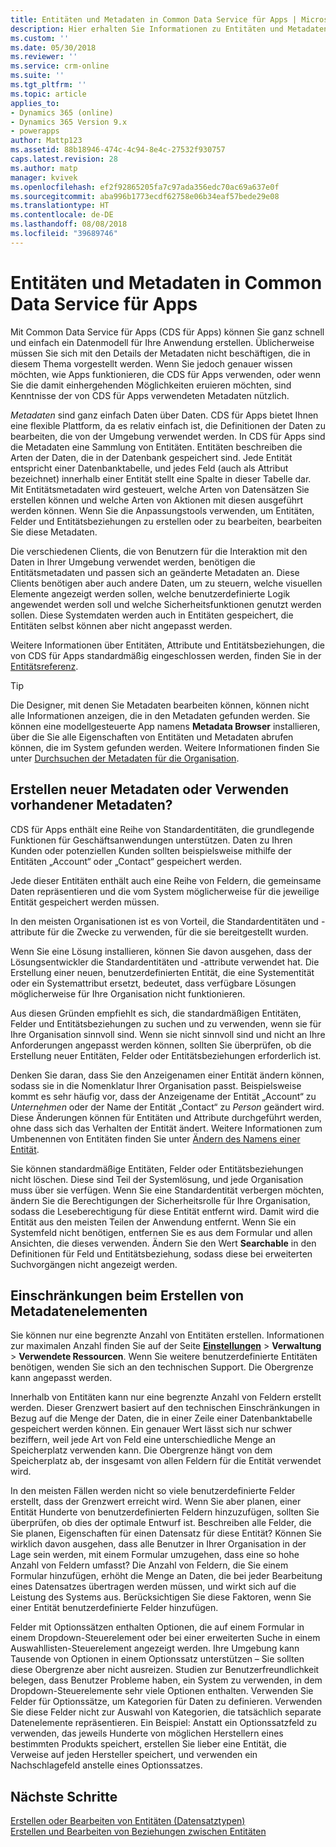 ```yaml
---
title: Entitäten und Metadaten in Common Data Service für Apps | Microsoft-Dokumentation
description: Hier erhalten Sie Informationen zu Entitäten und Metadaten in Common Data Service für Apps.
ms.custom: ''
ms.date: 05/30/2018
ms.reviewer: ''
ms.service: crm-online
ms.suite: ''
ms.tgt_pltfrm: ''
ms.topic: article
applies_to:
- Dynamics 365 (online)
- Dynamics 365 Version 9.x
- powerapps
author: Mattp123
ms.assetid: 88b18946-474c-4c94-8e4c-27532f930757
caps.latest.revision: 28
ms.author: matp
manager: kvivek
ms.openlocfilehash: ef2f92865205fa7c97ada356edc70ac69a637e0f
ms.sourcegitcommit: aba996b1773ecdf62758e06b34eaf57bede29e08
ms.translationtype: HT
ms.contentlocale: de-DE
ms.lasthandoff: 08/08/2018
ms.locfileid: "39689746"
---
```

# <a name="entities-and-metadata-in-common-data-service-for-apps"></a>Entitäten und Metadaten in Common Data Service für Apps

Mit Common Data Service für Apps (CDS für Apps) können Sie ganz schnell und einfach ein Datenmodell für Ihre Anwendung erstellen. Üblicherweise müssen Sie sich mit den Details der Metadaten nicht beschäftigen, die in diesem Thema vorgestellt werden. Wenn Sie jedoch genauer wissen möchten, wie Apps funktionieren, die CDS für Apps verwenden, oder wenn Sie die damit einhergehenden Möglichkeiten eruieren möchten, sind Kenntnisse der von CDS für Apps verwendeten Metadaten nützlich.

*Metadaten* sind ganz einfach Daten über Daten. CDS für Apps bietet Ihnen eine flexible Plattform, da es relativ einfach ist, die Definitionen der Daten zu bearbeiten, die von der Umgebung verwendet werden. In CDS für Apps sind die Metadaten eine Sammlung von Entitäten. Entitäten beschreiben die Arten der Daten, die in der Datenbank gespeichert sind.  Jede Entität entspricht einer Datenbanktabelle, und jedes Feld (auch als Attribut bezeichnet) innerhalb einer Entität stellt eine Spalte in dieser Tabelle dar. Mit Entitätsmetadaten wird gesteuert, welche Arten von Datensätzen Sie erstellen können und welche Arten von Aktionen mit diesen ausgeführt werden können. Wenn Sie die Anpassungstools verwenden, um Entitäten, Felder und Entitätsbeziehungen zu erstellen oder zu bearbeiten, bearbeiten Sie diese Metadaten. 
  
Die verschiedenen Clients, die von Benutzern für die Interaktion mit den Daten in Ihrer Umgebung verwendet werden, benötigen die Entitätsmetadaten und passen sich an geänderte Metadaten an. Diese Clients benötigen aber auch andere Daten, um zu steuern, welche visuellen Elemente angezeigt werden sollen, welche benutzerdefinierte Logik angewendet werden soll und welche Sicherheitsfunktionen genutzt werden sollen. Diese Systemdaten werden auch in Entitäten gespeichert, die Entitäten selbst können aber nicht angepasst werden.

Weitere Informationen über Entitäten, Attribute und Entitätsbeziehungen, die von CDS für Apps standardmäßig eingeschlossen werden, finden Sie in der [Entitätsreferenz](/powerapps/developer/common-data-service/reference/about-entity-reference).

> [!TIP]
> Die Designer, mit denen Sie Metadaten bearbeiten können, können nicht alle Informationen anzeigen, die in den Metadaten gefunden werden. Sie können eine modellgesteuerte App namens **Metadata Browser** installieren, über die Sie alle Eigenschaften von Entitäten und Metadaten abrufen können, die im System gefunden werden. Weitere Informationen finden Sie unter [Durchsuchen der Metadaten für die Organisation](https://docs.microsoft.com/dynamics365/customer-engagement/developer/browse-your-metadata).
  
<a name="BKMK_CreateNewOrUseExistingMetadata"></a>

## <a name="create-new-metadata-or-use-existing-metadata"></a>Erstellen neuer Metadaten oder Verwenden vorhandener Metadaten?

CDS für Apps enthält eine Reihe von Standardentitäten, die grundlegende Funktionen für Geschäftsanwendungen unterstützen. Daten zu Ihren Kunden oder potenziellen Kunden sollten beispielsweise mithilfe der Entitäten „Account“ oder „Contact“ gespeichert werden.  
  
Jede dieser Entitäten enthält auch eine Reihe von Feldern, die gemeinsame Daten repräsentieren und die vom System möglicherweise für die jeweilige Entität gespeichert werden müssen.  
  
In den meisten Organisationen ist es von Vorteil, die Standardentitäten und -attribute für die Zwecke zu verwenden, für die sie bereitgestellt wurden. 
  
Wenn Sie eine Lösung installieren, können Sie davon ausgehen, dass der Lösungsentwickler die Standardentitäten und -attribute verwendet hat. Die Erstellung einer neuen, benutzerdefinierten Entität, die eine Systementität oder ein Systemattribut ersetzt, bedeutet, dass verfügbare Lösungen möglicherweise für Ihre Organisation nicht funktionieren.  
  
Aus diesen Gründen empfiehlt es sich, die standardmäßigen Entitäten, Felder und Entitätsbeziehungen zu suchen und zu verwenden, wenn sie für Ihre Organisation sinnvoll sind. Wenn sie nicht sinnvoll sind und nicht an Ihre Anforderungen angepasst werden können, sollten Sie überprüfen, ob die Erstellung neuer Entitäten, Felder oder Entitätsbeziehungen erforderlich ist. 

<!--  Can we say this yet? 
    
> [!NOTE]
> The [Common Data Model](/powerapps/common-data-model/overview) will provide a capability to add additional standard entities. 

-->

Denken Sie daran, dass Sie den Anzeigenamen einer Entität ändern können, sodass sie in die Nomenklatur Ihrer Organisation passt. Beispielsweise kommt es sehr häufig vor, dass der Anzeigename der Entität „Account“ zu *Unternehmen* oder der Name der Entität „Contact“ zu *Person* geändert wird. Diese Änderungen können für Entitäten und Attribute durchgeführt werden, ohne dass sich das Verhalten der Entität ändert. Weitere Informationen zum Umbenennen von Entitäten finden Sie unter [Ändern des Namens einer Entität](edit-entities.md#change-the-name-of-an-entity).
  
Sie können standardmäßige Entitäten, Felder oder Entitätsbeziehungen nicht löschen. Diese sind Teil der Systemlösung, und jede Organisation muss über sie verfügen. Wenn Sie eine Standardentität verbergen möchten, ändern Sie die Berechtigungen der Sicherheitsrolle für Ihre Organisation, sodass die Leseberechtigung für diese Entität entfernt wird. Damit wird die Entität aus den meisten Teilen der Anwendung entfernt. Wenn Sie ein Systemfeld nicht benötigen, entfernen Sie es aus dem Formular und allen Ansichten, die dieses verwenden. Ändern Sie den Wert **Searchable** in den Definitionen für Feld und Entitätsbeziehung, sodass diese bei erweiterten Suchvorgängen nicht angezeigt werden. 
  
<a name="BKMK_LimitationsOnMetadata"></a>   

## <a name="limitations-on-creating-metadata-items"></a>Einschränkungen beim Erstellen von Metadatenelementen  

Sie können nur eine begrenzte Anzahl von Entitäten erstellen. Informationen zur maximalen Anzahl finden Sie auf der Seite **[Einstellungen](../model-driven-apps/advanced-navigation.md#settings)** > **Verwaltung** > **Verwendete Ressourcen**. Wenn Sie weitere benutzerdefinierte Entitäten benötigen, wenden Sie sich an den technischen Support. Die Obergrenze kann angepasst werden.  
  
Innerhalb von Entitäten kann nur eine begrenzte Anzahl von Feldern erstellt werden. Dieser Grenzwert basiert auf den technischen Einschränkungen in Bezug auf die Menge der Daten, die in einer Zeile einer Datenbanktabelle gespeichert werden können. Ein genauer Wert lässt sich nur schwer beziffern, weil jede Art von Feld eine unterschiedliche Menge an Speicherplatz verwenden kann. Die Obergrenze hängt von dem Speicherplatz ab, der insgesamt von allen Feldern für die Entität verwendet wird.  
  
In den meisten Fällen werden nicht so viele benutzerdefinierte Felder erstellt, dass der Grenzwert erreicht wird. Wenn Sie aber planen, einer Entität Hunderte von benutzerdefinierten Feldern hinzuzufügen, sollten Sie überprüfen, ob dies der optimale Entwurf ist. Beschreiben alle Felder, die Sie planen, Eigenschaften für einen Datensatz für diese Entität? Können Sie wirklich davon ausgehen, dass alle Benutzer in Ihrer Organisation in der Lage sein werden, mit einem Formular umzugehen, dass eine so hohe Anzahl von Feldern umfasst? Die Anzahl von Feldern, die Sie einem Formular hinzufügen, erhöht die Menge an Daten, die bei jeder Bearbeitung eines Datensatzes übertragen werden müssen, und wirkt sich auf die Leistung des Systems aus. Berücksichtigen Sie diese Faktoren, wenn Sie einer Entität benutzerdefinierte Felder hinzufügen.  
  
Felder mit Optionssätzen enthalten Optionen, die auf einem Formular in einem Dropdown-Steuerelement oder bei einer erweiterten Suche in einem Auswahllisten-Steuerelement angezeigt werden. Ihre Umgebung kann Tausende von Optionen in einem Optionssatz unterstützen – Sie sollten diese Obergrenze aber nicht ausreizen. Studien zur Benutzerfreundlichkeit belegen, dass Benutzer Probleme haben, ein System zu verwenden, in dem Dropdown-Steuerelemente sehr viele Optionen enthalten. Verwenden Sie Felder für Optionssätze, um Kategorien für Daten zu definieren. Verwenden Sie diese Felder nicht zur Auswahl von Kategorien, die tatsächlich separate Datenelemente repräsentieren. Ein Beispiel: Anstatt ein Optionssatzfeld zu verwenden, das jeweils Hunderte von möglichen Herstellern eines bestimmten Produkts speichert, erstellen Sie lieber eine Entität, die Verweise auf jeden Hersteller speichert, und verwenden ein Nachschlagefeld anstelle eines Optionssatzes.  
  
## <a name="next-steps"></a>Nächste Schritte 

[Erstellen oder Bearbeiten von Entitäten (Datensatztypen)](create-edit-entities.md)<br />
[Erstellen und Bearbeiten von Beziehungen zwischen Entitäten](create-edit-entity-relationships.md)

